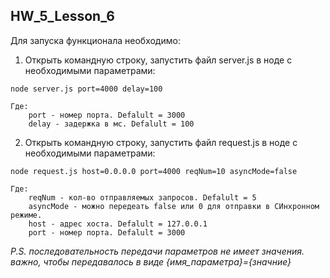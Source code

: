 ## HW_5_Lesson_6
Для запуска функционала необходимо:

1) Открыть командную строку, запустить файл server.js в ноде с необходимыми параметрами:
```
node server.js port=4000 delay=100
```
	Где:
		port - номер порта. Defalult = 3000
		delay - задержка в мс. Defalult = 100

2) Открыть командную строку, запустить файл request.js в ноде с необходимыми параметрами:
```
node request.js host=0.0.0.0 port=4000 reqNum=10 asyncMode=false 
```

	Где: 
		reqNum - кол-во отправляемых запросов. Defalult = 5
		asyncMode - можно передеать false или 0 для отправки в СИнхронном режиме. 
		host - адрес хоста. Defalult = 127.0.0.1
		port - номер порта. Defalult = 3000
		
*P.S. последовательность передачи параметров не имеет значения. важно, чтобы передавалось в виде {имя_параметра}={значние}*

